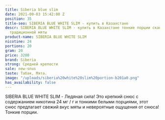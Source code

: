 ```yaml
---
title: Siberia blue slim
date: 2021-09-03 15:42:00 Z
position: 35
title-seo: SIBERIA BLUE WHITE SLIM - купить в Казахстане
descr: SIBERIA BLUE WHITE SLIM - купить в Казахстане тонкие порции скандинавский вкус
  традиционной мяты
product-name: SIBERIA BLUE WHITE SLIM
nicotine: 24
portions: 20
gram: 20
price: 3200
brand: Siberia
strong: Средней крепости
sale: new-snus
taste: Табак, Мята.
image: "/uploads/siberia%20white%20slim%20portion-b201a0.png"
has_availability: false
---
```


SIBERIA BLUE WHITE SLIM - Ледяная сила! Это крепкий снюс с содержанием никотина 24 мг / г и тонкими белыми порциями, этот снюс предлагает свежий вкус мяты и невероятные ощущения от снюса!
Тонкие порции.
